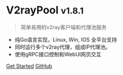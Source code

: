<!-- ![logo](_media/icon.svg) -->

# V2rayPool <small>v1.8.1</small>

> 简单易用的v2ray客户端和代理池服务

- 纯Go语言实现，Linux, Win, IOS 全平台支持
- 同时运行多个v2ray代理，组成IP代理池。
- 使用gRPC接口控制和WebUI网页交互

[Get Started](#简介)
[GitHub](https://github.com/iotames/v2raypool/)
